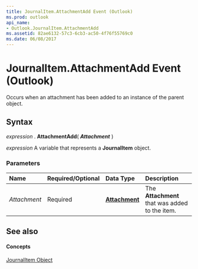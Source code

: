 ```yaml
---
title: JournalItem.AttachmentAdd Event (Outlook)
ms.prod: outlook
api_name:
- Outlook.JournalItem.AttachmentAdd
ms.assetid: 82ae6132-57c3-6cb3-ac50-4f76f55769c0
ms.date: 06/08/2017
---
```



# JournalItem.AttachmentAdd Event (Outlook)

Occurs when an attachment has been added to an instance of the parent object.


## Syntax

 _expression_ . **AttachmentAdd**( **_Attachment_** )

 _expression_ A variable that represents a **JournalItem** object.


### Parameters



|**Name**|**Required/Optional**|**Data Type**|**Description**|
|:-----|:-----|:-----|:-----|
| _Attachment_|Required| **[Attachment](Outlook.Attachment.md)**|The  **Attachment** that was added to the item.|

## See also


#### Concepts


[JournalItem Object](Outlook.JournalItem.md)

